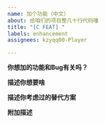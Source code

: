 ```yaml
---
name: 加个功能（中文）
about: 给咱们的项目整几十行代码噻
title: "[C FEAT] "
labels: enhancement
assignees: kzyqq00-Player

---
```


**你想加的功能和Bug有关吗？**
<!-- 简单描述一下。如果你想更详细的描述这个Bug，请到Bug report而不是Feature request，并在这里链接上你的issue号。-->

**描述你想要啥**
<!-- 清晰简介地描述你想要啥 -->

**描述你考虑过的替代方案**
<!-- 对你考虑过的任何替代方案做清晰简洁地描述 -->

**附加描述**
<!-- 你的键盘估计要废了 -->
